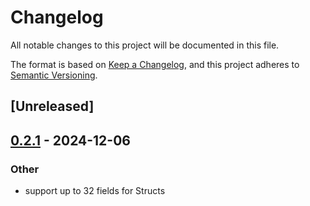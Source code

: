 # Changelog

All notable changes to this project will be documented in this file.

The format is based on [Keep a Changelog](https://keepachangelog.com/en/1.0.0/),
and this project adheres to [Semantic Versioning](https://semver.org/spec/v2.0.0.html).

## [Unreleased]

## [0.2.1](https://github.com/nooberfsh/prusto/compare/prusto-macros-v0.2.0...prusto-macros-v0.2.1) - 2024-12-06

### Other

- support up to 32 fields for Structs
